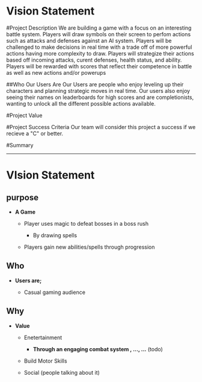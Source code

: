 Vision Statement
=

#Project Description
We are building a game with a focus on an interesting battle system. Players
will draw symbols on their screen to perfom actions such as attacks and
defenses against an AI system. Players will be challenged to make decisions
in real time with a trade off of more powerful actions having more complexity
to draw. Players will strategize their actions based off incoming attacks,
curent defenses, health status, and ability. Players will be rewarded with
scores that reflect their competence in battle as well as new actions and/or powerups

##Who Our Users Are
Our Users are people who enjoy leveling up their characters and planning
strategic moves in real time. Our users also enjoy seeing their names on leaderboards
for high scores and are completionists, wanting to unlock all the different
possible actions available.

#Project Value


#Project Success Criteria
Our team will consider this project a success if we recieve a "C" or better.


#Summary

---

# VIsion Statement



## purpose



- **A Game**

  - Player uses magic to defeat bosses in a boss rush

    - By drawing spells

  - Players gain new abilities/spells through progression



## Who



- **Users are;**

  - Casual gaming audience



## Why



- **Value**

  - Enetertainment

    - **Through an engaging combat system , ..., ...** (todo)

  - Build Motor Skills

  - Social (people talking about it)